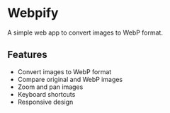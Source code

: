 # Webpify

A simple web app to convert images to WebP format.

## Features

- Convert images to WebP format
- Compare original and WebP images
- Zoom and pan images
- Keyboard shortcuts
- Responsive design
